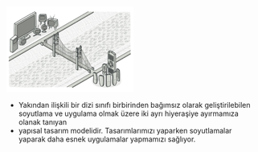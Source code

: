 <img src="https://github.com/ElifRana/DesignPatterns/blob/master/src/main/java/com/example/designpatterns/structural/bridge/bridge.png" width="50%" height="50%"/>

* Yakından ilişkili bir dizi sınıfı birbirinden bağımsız olarak geliştirilebilen soyutlama ve uygulama olmak üzere iki ayrı hiyeraşiye ayırmamıza olanak tanıyan
* yapısal tasarım modelidir. Tasarımlarımızı yaparken soyutlamalar yaparak daha esnek uygulamalar yapmamızı sağlıyor.
